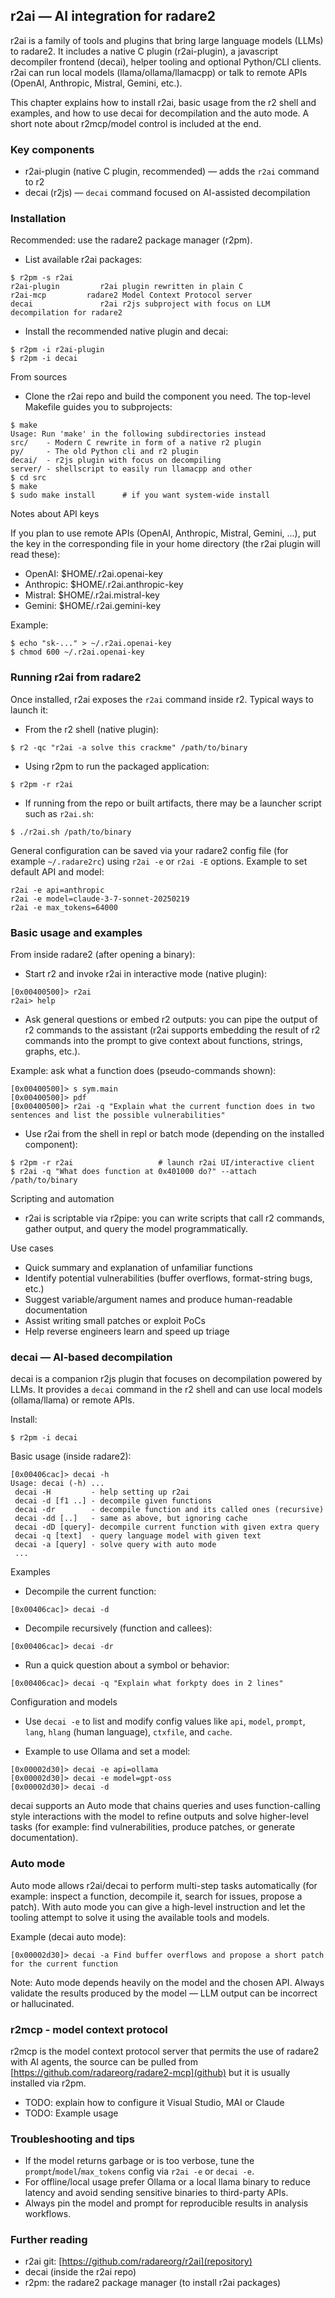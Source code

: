 ## r2ai — AI integration for radare2

r2ai is a family of tools and plugins that bring large language models (LLMs) to radare2. It includes a native C plugin (r2ai-plugin), a javascript decompiler frontend (decai), helper tooling and optional Python/CLI clients. r2ai can run local models (llama/ollama/llamacpp) or talk to remote APIs (OpenAI, Anthropic, Mistral, Gemini, etc.).

This chapter explains how to install r2ai, basic usage from the r2 shell and examples, and how to use decai for decompilation and the auto mode. A short note about r2mcp/model control is included at the end.

### Key components

* r2ai-plugin (native C plugin, recommended) — adds the `r2ai` command to r2
* decai (r2js) — `decai` command focused on AI-assisted decompilation

### Installation

Recommended: use the radare2 package manager (r2pm).

* List available r2ai packages:

```
$ r2pm -s r2ai
r2ai-plugin         r2ai plugin rewritten in plain C
r2ai-mcp         radare2 Model Context Protocol server
decai               r2ai r2js subproject with focus on LLM decompilation for radare2
```

* Install the recommended native plugin and decai:

```
$ r2pm -i r2ai-plugin
$ r2pm -i decai
```

From sources

* Clone the r2ai repo and build the component you need. The top-level Makefile guides you to subprojects:

```
$ make
Usage: Run 'make' in the following subdirectories instead
src/    - Modern C rewrite in form of a native r2 plugin
py/     - The old Python cli and r2 plugin
decai/  - r2js plugin with focus on decompiling
server/ - shellscript to easily run llamacpp and other
$ cd src
$ make
$ sudo make install      # if you want system-wide install
```

Notes about API keys

If you plan to use remote APIs (OpenAI, Anthropic, Mistral, Gemini, ...), put the key in the corresponding file in your home directory (the r2ai plugin will read these):

* OpenAI:  $HOME/.r2ai.openai-key
* Anthropic: $HOME/.r2ai.anthropic-key
* Mistral: $HOME/.r2ai.mistral-key
* Gemini: $HOME/.r2ai.gemini-key

Example:

```
$ echo "sk-..." > ~/.r2ai.openai-key
$ chmod 600 ~/.r2ai.openai-key
```

### Running r2ai from radare2

Once installed, r2ai exposes the `r2ai` command inside r2. Typical ways to launch it:

* From the r2 shell (native plugin):

```
$ r2 -qc "r2ai -a solve this crackme" /path/to/binary
```

* Using r2pm to run the packaged application:

```
$ r2pm -r r2ai
```

* If running from the repo or built artifacts, there may be a launcher script such as `r2ai.sh`:

```
$ ./r2ai.sh /path/to/binary
```

General configuration can be saved via your radare2 config file (for example `~/.radare2rc`) using `r2ai -e` or `r2ai -E` options. Example to set default API and model:

```
r2ai -e api=anthropic
r2ai -e model=claude-3-7-sonnet-20250219
r2ai -e max_tokens=64000
```

### Basic usage and examples

From inside radare2 (after opening a binary):

* Start r2 and invoke r2ai in interactive mode (native plugin):

```
[0x00400500]> r2ai
r2ai> help
```

* Ask general questions or embed r2 outputs: you can pipe the output of r2 commands to the assistant (r2ai supports embedding the result of r2 commands into the prompt to give context about functions, strings, graphs, etc.).

Example: ask what a function does (pseudo-commands shown):

```
[0x00400500]> s sym.main
[0x00400500]> pdf
[0x00400500]> r2ai -q "Explain what the current function does in two sentences and list the possible vulnerabilities"
```

* Use r2ai from the shell in repl or batch mode (depending on the installed component):

```
$ r2pm -r r2ai                   # launch r2ai UI/interactive client
$ r2ai -q "What does function at 0x401000 do?" --attach /path/to/binary
```

Scripting and automation

* r2ai is scriptable via r2pipe: you can write scripts that call r2 commands, gather output, and query the model programmatically.

Use cases

* Quick summary and explanation of unfamiliar functions
* Identify potential vulnerabilities (buffer overflows, format-string bugs, etc.)
* Suggest variable/argument names and produce human-readable documentation
* Assist writing small patches or exploit PoCs
* Help reverse engineers learn and speed up triage

### decai — AI-based decompilation

decai is a companion r2js plugin that focuses on decompilation powered by LLMs. It provides a `decai` command in the r2 shell and can use local models (ollama/llama) or remote APIs.

Install:

```
$ r2pm -i decai
```

Basic usage (inside radare2):

```console
[0x00406cac]> decai -h
Usage: decai (-h) ...
 decai -H         - help setting up r2ai
 decai -d [f1 ..] - decompile given functions
 decai -dr        - decompile function and its called ones (recursive)
 decai -dd [..]   - same as above, but ignoring cache
 decai -dD [query]- decompile current function with given extra query
 decai -q [text]  - query language model with given text
 decai -a [query] - solve query with auto mode
 ...
```

Examples

* Decompile the current function:

```console
[0x00406cac]> decai -d
```

* Decompile recursively (function and callees):

```console
[0x00406cac]> decai -dr
```

* Run a quick question about a symbol or behavior:

```console
[0x00406cac]> decai -q "Explain what forkpty does in 2 lines"
```

Configuration and models

* Use `decai -e` to list and modify config values like `api`, `model`, `prompt`, `lang`, `hlang` (human language), `ctxfile`, and `cache`.

* Example to use Ollama and set a model:

```console
[0x00002d30]> decai -e api=ollama
[0x00002d30]> decai -e model=gpt-oss
[0x00002d30]> decai -d
```

decai supports an Auto mode that chains queries and uses function-calling style interactions with the model to refine outputs and solve higher-level tasks (for example: find vulnerabilities, produce patches, or generate documentation).

### Auto mode

Auto mode allows r2ai/decai to perform multi-step tasks automatically (for example: inspect a function, decompile it, search for issues, propose a patch). With auto mode you can give a high-level instruction and let the tooling attempt to solve it using the available tools and models.

Example (decai auto mode):

```console
[0x00002d30]> decai -a Find buffer overflows and propose a short patch for the current function
```

Note: Auto mode depends heavily on the model and the chosen API. Always validate the results produced by the model — LLM output can be incorrect or hallucinated.

### r2mcp - model context protocol

r2mcp is the model context protocol server that permits the use of radare2 with AI agents, the source can be pulled from [https://github.com/radareorg/radare2-mcp](github) but it is usually installed via r2pm.

* TODO: explain how to configure it Visual Studio, MAI or Claude
* TODO: Example usage

### Troubleshooting and tips

* If the model returns garbage or is too verbose, tune the `prompt`/`model`/`max_tokens` config via `r2ai -e` or `decai -e`.
* For offline/local usage prefer Ollama or a local llama binary to reduce latency and avoid sending sensitive binaries to third-party APIs.
* Always pin the model and prompt for reproducible results in analysis workflows.

### Further reading

* r2ai git: [https://github.com/radareorg/r2ai](repository)
* decai (inside the r2ai repo)
* r2pm: the radare2 package manager (to install r2ai packages)
